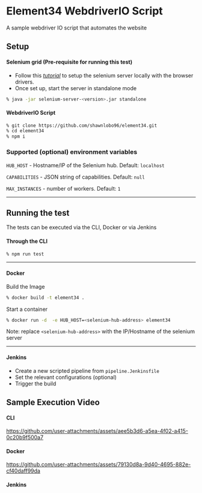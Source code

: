 
# Element34 WebdriverIO Script

A sample webdriver IO script that automates the website

## Setup

#### Selenium grid (Pre-requisite for running this test)

- Follow this *[tutorial](https://www.selenium.dev/documentation/grid/getting_started/)* to setup the selenium server locally with the browser drivers.
- Once set up, start the server in standalone mode

```bash
% java -jar selenium-server-<version>.jar standalone
```

#### WebdriverIO Script

```bash
% git clone https://github.com/shawnlobo96/element34.git
% cd element34
% npm i
```


### Supported (optional) environment variables

`HUB_HOST` - Hostname/IP of the Selenium hub. Default: `localhost`

`CAPABILITIES` - JSON string of capabilities. Default: `null`

`MAX_INSTANCES` - number of workers. Default: `1`

---
## Running the test

The tests can be executed via the CLI, Docker or via Jenkins

#### Through the CLI

```bash
% npm run test
```
---
#### Docker
Build the Image
```bash
% docker build -t element34 .
```
Start a container
```bash
% docker run -d  -e HUB_HOST=<selenium-hub-address> element34
```
Note: replace `<selenium-hub-address>` with the IP/Hostname of the selenium server

---
#### Jenkins
- Create a new scripted pipeline from `pipeline.Jenkinsfile`
- Set the relevant configurations (optional)
- Trigger the build

## Sample Execution Video

#### CLI

https://github.com/user-attachments/assets/aee5b3d6-a5ea-4f02-a415-0c20b9f500a7

#### Docker

https://github.com/user-attachments/assets/79130d8a-9d40-4695-882e-cf40daff99da

#### Jenkins


